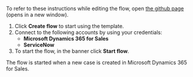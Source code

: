 To refer to these instructions while editing the flow, open [the github page](https://github.com/ot4i/app-connect-templates/tree/master/resources/markdown/Create%20a%20new%20user%20in%20ServiceNow%20when%20a%20new%20case%20is%20created%20in%20Microsoft%20Dynamics_instructions.md) (opens in a new window).

1.	Click **Create flow** to start using the template.
2.	Connect to the following accounts by using your credentials:
    -	**Microsoft Dynamics 365 for Sales** 
    - **ServiceNow**
3.	To start the flow, in the banner click **Start flow**.

The flow is started when a new case is created in Microsoft Dynamics 365 for Sales.
